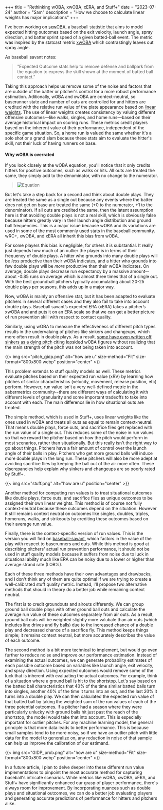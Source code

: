 +++
title = "Rethinking wOBA, xwOBA, xERA, and Stuff+"
date = "2023-07-24"
author = "Sam"
description = "How we choose to calculate linear weights has major implications"
+++

I've been working on [sxwOBA](https://sxwoba.herokuapp.com/), a baseball statistic that aims to model expected hitting outcomes based on the exit velocity, launch angle, spray direction, and batter sprint speed of a given batted-ball event. The metric was inspired by the statcast metric [xwOBA](https://baseballsavant.mlb.com/leaderboard/expected_statistics) which contrastingly leaves out spray angle. 

As baseball savant notes:
> "Expected Outcome stats help to remove defense and ballpark from the equation to express the skill shown at the moment of batted ball contact."

Taking this approach helps us remove some of the noise and factors that are outside of the batter or pitcher's control for a more robust performance estimation. Aditionally, wOBA and xwOBA are context-neutral, so baserunner state and number of outs are controlled for and hitters are credited with the relative run value of the plate appearance based on [linear weights](https://library.fangraphs.com/principles/linear-weights/). The use of linear weights creates consistency by valuing different offensive outcomes—like walks, singles, and home runs—based on their average historical impact on scoring runs. These metrics credit players based on the inherent value of their performance, independent of the specific game situation. So, a home run is valued the same whether it's a solo shot or a grand slam because these stats aim to evaluate the hitter's skill, not their luck of having runners on base.

#### Why wOBA is overrated

If you look closely at the wOBA equation, you'll notice that it only credits hitters for positive outcomes, such as walks or hits. All outs are treated the same, they simply add to the denominator, with no change to the numerator. 

> ![Equation](https://math.vercel.app/?color=black&from=w%20O%20B%20A%3D%5Cfrac%7B0.7%20%5Ctimes%20%28BB%2BHBP%29%20%2B%200.9%20%5Ctimes%201B%20%2B%201.25%20%5Ctimes%202B%20%2B%201.6%20%5Ctimes%203B%20%2B%202%20%5Ctimes%20HR%7D%7BAB%2BBB%2BSF%2BHBP-IBB%7D.svg)

But let's take a step back for a second and think about double plays. They are treated the same as a single out because any events where the batter does not get on base are treated the same (+0 to the numerator, +1 to the denominator). If all outs are credited the same, then the latent assumption here is that avoiding double plays is not a real skill, which is obviously false because hitters greatly vary in their launch angle distribution and ground ball frequencies. This is a major issue because wOBA and its variations are used in some of the most commonly used stats in the baseball community. wRC+, xwOBA, and xERA all inherit this bias from wOBA.

For some players this bias is negligible, for others it is substantial. It really just depends how much of an outlier the player is in terms of their frequency of double plays. A hitter who grounds into many double plays will be *less* productive than their wOBA indicates, and a hitter who grounds into few double plays will be *more* productive than their wOBA indicates. On average, double plays decrease run expectancy by a massive amount--about -0.85 runs on average which is almost three times that of a single out. With the best groundball pitchers typically accumulating about 20-25 double plays per seasons, this adds up in a major way.

Now, wOBA is mainly an offensive stat, but it has been adapted to evaluate pitchers in several different cases and they also fail to take into account double plays. Baseball savant’s expected ERA (xERA) takes a pitcher’s xwOBA and and puts it on an ERA scale so that we can get a better picture of run prevention skill with respect to contact quality. 

Similarly, using wOBA to measure the effectiveness of different pitch types results in the undervaluing of pitches like sinkers and changeups, which more often result in double plays. As a result, [some have even written off sinkers as a dying pitch](https://blogs.fangraphs.com/go-see-the-two-seamer-before-its-gone/) citing lopsided wOBA figures without realizing that the main strength of the pitch was not being taken into account.

{{< img src="pitch_gidp.png" alt="how are u" size-method="Fit" size-format="800x800 webp" position="center" >}}

This problem extends to stuff quality models as well. These metrics evaluate pitches based on their expected run value (xRV) by learning how pitches of similar characteristics (velocity, movement, release position, etc) perform. However, run value isn't a very well-defined metric in the sabermetrics community--there are different ways of calculating it with different levels of granularity and some important tradeoffs to take into account with each. The main differencs lie in how situational outs are treated. 

The simple method, which is used in Stuff+, uses linear weights like the ones used in wOBA and treats all outs as equal to remain context-neutral. That means double plays, force outs, and sacrifice flies get replaced with the run value of a single out. This reduces some of the noise in run values so that we reward the pitcher based on how the pitch would perform in most scenarios, rather than situationally. But this really isn't the right way to go about things. Pitchers have a fair amount of control over the launch angle of their balls in play. Pitchers who get more ground balls will induce more double plays in the long run. These pitchers will also be more adept at avoiding sacrifice flies by keeping the ball out of the air more often. These discrepancies help explain why sinkers and changeups are so poorly rated by Stuff+.

{{< img src="stuff.png" alt="how are u" position="center" >}}

Another method for computing run values is to treat situational outcomes like double plays, force outs, and sacrifice flies as unique outcomes to be assigned their own linear weights. This method is of course not fully context-neutral because these outcomes depend on the situation. However it still remains context neutral on outcomes like singles, doubles, triples, homeruns, walks, and strikeouts by crediting these outcomes based on their average run value.

Finally, there is the context-specific version of run values. This is the version you will find on [baseball-savant](https://baseballsavant.mlb.com/leaderboard/pitch-arsenal-stats?type=pitcher&pitchType=&year=2023&position=undefined&team=&min=10&sort=4&sortDir=desc), which factors in the value of the play with respect to baserunners and outs. While this method is good at describing pitchers' actual run prevention performance, it should not be used in stuff quality models because it suffers from noise due to luck in situational ability much like ERA can be noisy due to a lower or higher than average strand rate (LOB%).

Each of these three methods have their own advantages and drawbacks, and I don't think any of them are quite optimal if we are trying to create a well-calibrated stuff quality metric. Instead, I'll propose two alternative methods that should in theory do a better job while remaining context neutral.

The first is to credit groundouts and airouts differently. We can group ground ball double plays with other ground ball outs and calculate the average run value of these outcomes separately from air outs. As a result, ground ball outs will be weighted slightly more valubale than air outs (which includes line drives and fly balls) due to the increased chance of a double play and decreased chance of a sacrifice fly. This method keeps things simple; it remains context neutral, but more accurately describes the value of each outcome.

The second method is a bit more technical to implement, but would go even further to reduce noise and improve our performance estimation. Instead of examining the actual outcomes, we can generate probability estimates of each possible outcome based on variables like launch angle, exit velocity, and spray direction. Using expected outcomes would remove some of the luck that is inherent with evaluating the actual outcomes. For example, think of a situation where a ground ball is hit to the shortstop. Let's say based on the batted ball characteristics that 40% of the time similar batted balls turn into singles, another 40% of the time it turns into an out, and the last 20% it turns into a double play. We can then calculated the expected run value of that batted ball by taking the weighted sum of the run values of each of the three potential outcomes. If a pitcher had a season where they were particularly unlucky with ground balls hit just past the reach of the shortstop, the model would take that into account. This is especially important for outlier pitches. For any machine learning model, the general principle is that more data leads to better performance. This is because small samples tend to be more noisy, so if we have an outlier pitch with little data for the model to generalize on, any reduction in noise of that sample can help us improve the calibration of our estimand.

{{< img src="GIDP_prob.png" alt="how are u" size-method="Fit" size-format="800x800 webp" position="center" >}}

In a future article, I plan to delve deeper into these different run value implementations to pinpoint the most accurate method for capturing baseball's intricate scenarios. While metrics like wOBA, xwOBA, xERA, and Stuff+ have significantly enhanced our grasp of player performance, there's always room for improvement. By incorporating nuances such as double plays and situational outcomes, we can do a better job evaluating players and generating accurate predictions of performance for hitters and pitchers alike.





